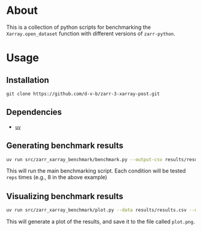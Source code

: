 # About
This is a collection of python scripts for benchmarking the `Xarray.open_dataset` function with different versions of `zarr-python`.

# Usage

## Installation

`git clone https://github.com/d-v-b/zarr-3-xarray-post.git`

## Dependencies

- [`uv`](https://docs.astral.sh/uv/getting-started/installation/)

## Generating benchmark results
```bash
uv run src/zarr_xarray_benchmark/benchmark.py --output-csv results/results.csv --reps 8
```
This will run the main benchmarking script. Each condition will be tested `reps` times (e.g., 8 in the above example)

## Visualizing benchmark results
```bash
uv run src/zarr_xarray_benchmark/plot.py --data results/results.csv --output plot.png
```

This will generate a plot of the results, and save it to the file called `plot.png`.